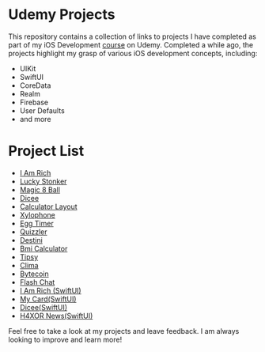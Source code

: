 # Udemy Projects
This repository contains a collection of links to projects I have completed as part of my iOS Development [course](https://www.udemy.com/course/ios-13-app-development-bootcamp/) on Udemy. Completed a while ago, the projects highlight my grasp of various iOS development concepts, including:
- UIKit
- SwiftUI
- CoreData
- Realm
- Firebase
- User Defaults
- and more

# Project List
- [I Am Rich](https://github.com/nikdim03/i-am-rich)
- [Lucky Stonker](https://github.com/nikdim03/lucky-stonker)
- [Magic 8 Ball](https://github.com/nikdim03/magic-8-ball)
- [Dicee](https://github.com/nikdim03/dicee)
- [Calculator Layout](https://github.com/nikdim03/calculator-layout)
- [Xylophone](https://github.com/nikdim03/xylophone)
- [Egg Timer](https://github.com/nikdim03/egg-timer)
- [Quizzler](https://github.com/nikdim03/quizzler)
- [Destini](https://github.com/nikdim03/destini)
- [Bmi Calculator](https://github.com/nikdim03/bmi-calculator)
- [Tipsy](https://github.com/nikdim03/tipsy)
- [Clima](https://github.com/nikdim03/clima)
- [Bytecoin](https://github.com/nikdim03/bytecoin)
- [Flash Chat](https://github.com/nikdim03/flash-chat)
- [I Am Rich (SwiftUI)](https://github.com/nikdim03/i-am-rich-2)
- [My Card(SwiftUI)](https://github.com/nikdim03/my-card)
- [Dicee(SwiftUI)](https://github.com/nikdim03/dicee-2)
- [H4XOR News(SwiftUI)](https://github.com/nikdim03/h4xor-news)

Feel free to take a look at my projects and leave feedback. I am always looking to improve and learn more!
